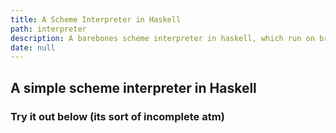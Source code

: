 ```yaml
---
title: A Scheme Interpreter in Haskell
path: interpreter
description: A barebones scheme interpreter in haskell, which run on browsers thanks to some hacky code
date: null
---
```

## A simple scheme interpreter in Haskell

### Try it out below (its sort of incomplete atm)
<Interpreter>
</Interpreter>